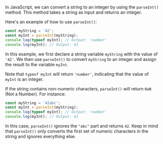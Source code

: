 In JavaScript, we can convert a string to an integer by using the `parseInt()` method. This method takes a string as input and returns an integer.

Here's an example of how to use `parseInt()`:

```javascript
const myString = '42';
const myInt = parseInt(myString);
console.log(typeof myInt); // Output: 'number'
console.log(myInt); // Output: 42
```

In this example, we first declare a string variable `myString` with the value of `'42'`. We then use `parseInt()` to convert `myString` to an integer and assign the result to the variable `myInt`.

Note that `typeof myInt` will return `'number'`, indicating that the value of `myInt` is an integer.

If the string contains non-numeric characters, `parseInt()` will return `NaN` (Not a Number). For instance:

```javascript
const myString = '42abc';
const myInt = parseInt(myString);
console.log(typeof myInt); // Output: 'number'
console.log(myInt); // Output: 42
```

In this case, `parseInt()` ignores the `"abc"` part and returns `42`. Keep in mind that `parseInt()` only converts the first set of numeric characters in the string and ignores everything else.